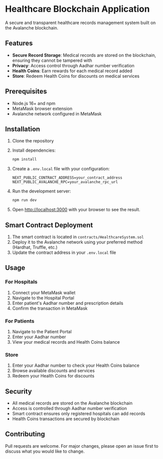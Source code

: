 # Healthcare Blockchain Application

A secure and transparent healthcare records management system built on the Avalanche blockchain.

## Features

- **Secure Record Storage**: Medical records are stored on the blockchain, ensuring they cannot be tampered with
- **Privacy**: Access control through Aadhar number verification
- **Health Coins**: Earn rewards for each medical record added
- **Store**: Redeem Health Coins for discounts on medical services

## Prerequisites

- Node.js 16+ and npm
- MetaMask browser extension
- Avalanche network configured in MetaMask

## Installation

1. Clone the repository
2. Install dependencies:
   ```bash
   npm install
   ```

3. Create a `.env.local` file with your configuration:
   ```
   NEXT_PUBLIC_CONTRACT_ADDRESS=your_contract_address
   NEXT_PUBLIC_AVALANCHE_RPC=your_avalanche_rpc_url
   ```

4. Run the development server:
   ```bash
   npm run dev
   ```

5. Open [http://localhost:3000](http://localhost:3000) with your browser to see the result.

## Smart Contract Deployment

1. The smart contract is located in `contracts/HealthcareSystem.sol`
2. Deploy it to the Avalanche network using your preferred method (Hardhat, Truffle, etc.)
3. Update the contract address in your `.env.local` file

## Usage

### For Hospitals
1. Connect your MetaMask wallet
2. Navigate to the Hospital Portal
3. Enter patient's Aadhar number and prescription details
4. Confirm the transaction in MetaMask

### For Patients
1. Navigate to the Patient Portal
2. Enter your Aadhar number
3. View your medical records and Health Coins balance

### Store
1. Enter your Aadhar number to check your Health Coins balance
2. Browse available discounts and services
3. Redeem your Health Coins for discounts

## Security

- All medical records are stored on the Avalanche blockchain
- Access is controlled through Aadhar number verification
- Smart contract ensures only registered hospitals can add records
- Health Coins transactions are secured by blockchain

## Contributing

Pull requests are welcome. For major changes, please open an issue first to discuss what you would like to change.
